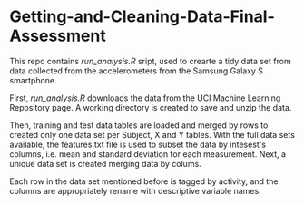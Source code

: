 # Getting-and-Cleaning-Data-Final-Assessment

This repo contains *run_analysis.R* sript, used to crearte a tidy data set from data collected from the accelerometers from the Samsung Galaxy S smartphone. 

First, *run_analysis.R* downloads the data from the UCI Machine Learning Repository page. A working directory is created to save and unzip the data. 

Then, training and test data tables are loaded and merged by rows to created only one data set per Subject, X and Y tables. With the full data sets available, the features.txt file is used to subset the data by intesest's columns, i.e. mean and standard deviation for each measurement. Next, a unique data set is created merging data by colums.

Each row in the data set mentioned before is tagged by activity, and the columns are appropriately rename with descriptive variable names.



